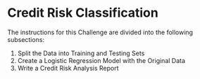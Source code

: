 # Credit Risk Classification

The instructions for this Challenge are divided into the following subsections:
1. Split the Data into Training and Testing Sets
2. Create a Logistic Regression Model with the Original Data
3. Write a Credit Risk Analysis Report
